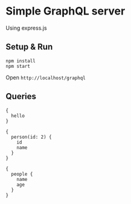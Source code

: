 # Simple GraphQL server

Using express.js

## Setup & Run

```
npm install
npm start
```

Open `http://localhost/graphql`

## Queries

```
{
  hello
}
```

```
{
  person(id: 2) {
    id
    name
  }
}
```

```
{
  people {
    name
    age
  }
}
```
